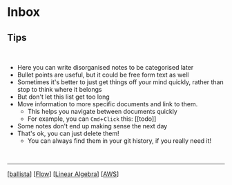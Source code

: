 # Inbox

## Tips
<br/>

- Here you can write disorganised notes to be categorised later
- Bullet points are useful, but it could be free form text as well
- Sometimes it's better to just get things off your mind quickly, rather than stop to think where it belongs
- But don't let this list get too long
- Move information to more specific documents and link to them.
  - This helps you navigate between documents quickly
  - For example, you can `Cmd`+`Click` this: [[todo]]
- Some notes don't end up making sense the next day
- That's ok, you can just delete them!
  - You can always find them in your git history, if you really need it!

<br/>

--- 

[[ballista]]
[[Flow]]
[[Linear Algebra]]
[[AWS]]


















  
[//begin]: # "Autogenerated link references for markdown compatibility"
[ballista]: ballista "Ballista"
[Flow]: flow "Flow"
[Linear Algebra]: linear-algebra "Linear Algebra"
[AWS]: aws "AWS"
[//end]: # "Autogenerated link references"
